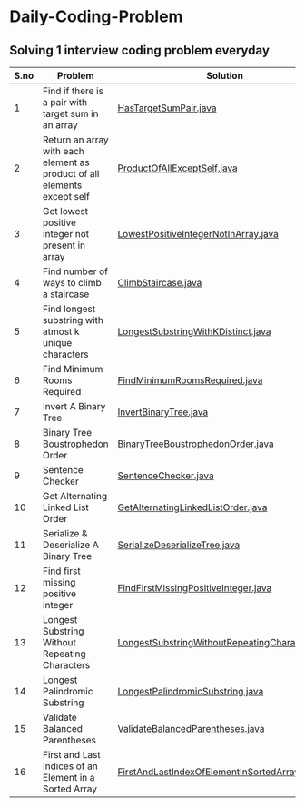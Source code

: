 # Daily-Coding-Problem
## Solving 1 interview coding problem everyday

S.no | Problem | Solution | 
--- | --- | --- |
1 | Find if there is a pair with target sum in an array | [HasTargetSumPair.java](https://github.com/varunu28/Daily-Coding-Problem/blob/master/src/main/java/HasTargetSumPair.java) | 
2 | Return an array with each element as product of all elements except self | [ProductOfAllExceptSelf.java](https://github.com/varunu28/Daily-Coding-Problem/blob/master/src/main/java/ProductOfAllExceptSelf.java) | 
3 | Get lowest positive integer not present in array | [LowestPositiveIntegerNotInArray.java](https://github.com/varunu28/Daily-Coding-Problem/blob/master/src/main/java/LowestPositiveIntegerNotInArray.java) | 
4 | Find number of ways to climb a staircase | [ClimbStaircase.java](https://github.com/varunu28/Daily-Coding-Problem/blob/master/src/main/java/ClimbStaircase.java) | 
5 | Find longest substring with atmost k unique characters | [LongestSubstringWithKDistinct.java](https://github.com/varunu28/Daily-Coding-Problem/blob/master/src/main/java/LongestSubstringWithKDistinct.java) | 
6 | Find Minimum Rooms Required | [FindMinimumRoomsRequired.java](https://github.com/varunu28/Daily-Coding-Problem/blob/master/src/main/java/FindMinimumRoomsRequired.java) | 
7 | Invert A Binary Tree | [InvertBinaryTree.java](https://github.com/varunu28/Daily-Coding-Problem/blob/master/src/main/java/InvertBinaryTree.java) | 
8 | Binary Tree Boustrophedon Order | [BinaryTreeBoustrophedonOrder.java](https://github.com/varunu28/Daily-Coding-Problem/blob/master/src/main/java/BinaryTreeBoustrophedonOrder.java) | 
9 | Sentence Checker | [SentenceChecker.java](https://github.com/varunu28/Daily-Coding-Problem/blob/master/src/main/java/SentenceChecker.java) | 
10 | Get Alternating Linked List Order | [GetAlternatingLinkedListOrder.java](https://github.com/varunu28/Daily-Coding-Problem/blob/master/src/main/java/GetAlternatingLinkedListOrder.java) | 
11 | Serialize & Deserialize A Binary Tree | [SerializeDeserializeTree.java](https://github.com/varunu28/Daily-Coding-Problem/blob/master/src/main/java/SerializeDeserializeTree.java) | 
12 | Find first missing positive integer | [FindFirstMissingPositiveInteger.java](https://github.com/varunu28/Daily-Coding-Problem/blob/master/src/main/java/FindFirstMissingPositiveInteger.java) | 
13 | Longest Substring Without Repeating Characters | [LongestSubstringWithoutRepeatingCharacter.java](https://github.com/varunu28/Daily-Coding-Problem/blob/master/src/main/java/LongestSubstringWithoutRepeatingCharacter.java) | 
14 | Longest Palindromic Substring | [LongestPalindromicSubstring.java](https://github.com/varunu28/Daily-Coding-Problem/blob/master/src/main/java/LongestPalindromicSubstring.java) |
15 | Validate Balanced Parentheses | [ValidateBalancedParentheses.java](https://github.com/varunu28/Daily-Coding-Problem/blob/master/src/main/java/ValidateBalancedParentheses.java) |  
16 | First and Last Indices of an Element in a Sorted Array | [FirstAndLastIndexOfElementInSortedArray.java](https://github.com/varunu28/Daily-Coding-Problem/blob/master/src/main/java/FirstAndLastIndexOfElementInSortedArray.java) |  
